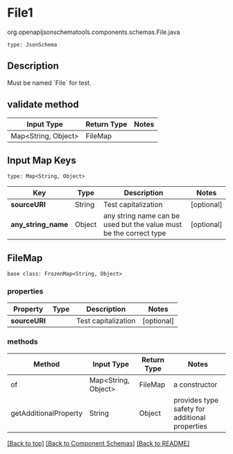 # File1
org.openapijsonschematools.components.schemas.File.java
```
type: JsonSchema
```

## Description
Must be named &#x60;File&#x60; for test.

## validate method
| Input Type | Return Type | Notes |
| ---------- | ----------- | ----- |
| Map<String, Object> | FileMap | |

## Input Map Keys
```
type: Map<String, Object>
```
Key | Type |  Description | Notes
------------ | ------------- | ------------- | -------------
**sourceURI** | String | Test capitalization | [optional]
**any_string_name** | Object | any string name can be used but the value must be the correct type | [optional]

## FileMap
```
base class: FrozenMap<String, Object>
```

### properties
Property | Type | Description | Notes
-------- | ---- | ----------- | -----
**sourceURI** |  | Test capitalization | [optional]

### methods
Method | Input Type | Return Type | Notes
------ | ---------- | ----------- | ------
of | Map<String, Object> | FileMap | a constructor
getAdditionalProperty | String | Object | provides type safety for additional properties

[[Back to top]](#top) [[Back to Component Schemas]](../../../README.md#Component-Schemas) [[Back to README]](../../../README.md)

